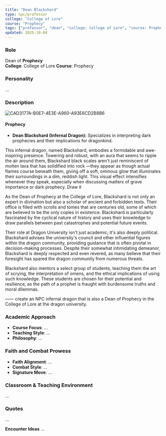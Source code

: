 ```yaml
---
title: "Dean Blackshard"
type: npc/professor
college: "College of Lore"
course: "Prophecy"
tags: ["professor", "dean", "college: College of Lore", "course: Prophecy"]
updated: 2025-10-04
---
```


### Role
Dean of **Prophecy**  
**College**: College of Lore
**Course**: Prophecy

### Personality
...

### Description
![CAD3177A-B0E7-4E3E-A960-A93E6CD2B8B6](images/CAD3177A-B0E7-4E3E-A960-A93E6CD2B8B6.webp)

#### Prophecy

- **Dean Blackshard (Infernal Dragon):** Specializes in interpreting dark prophecies and their implications for dragonkind.

This infernal dragon, named Blackshard, embodies a formidable and awe-inspiring presence. Towering and robust, with an aura that seems to ripple the air around them, Blackshard black scales aren't just reminiscent of molten lava that has solidified into rock —they appear as though actual flames course beneath them, giving off a soft, ominous glow that illuminates their surroundings in a dim, reddish light. This visual effect intensifies whenever they speak, especially when discussing matters of grave importance or dark prophecy. Draw it

As the Dean of Prophecy at the College of Lore, Blackshard is not only an expert in divination but also a scholar of ancient and forbidden texts. Their office is filled with scrolls and tomes that are centuries old, some of which are believed to be the only copies in existence. Blackshard is particularly fascinated by the cyclical nature of history and uses their knowledge to draw parallels between past catastrophes and potential future events.

Their role at Dragon University isn't just academic; it's also deeply political. Blackshard advises the university's council and other influential figures within the dragon community, providing guidance that is often pivotal in decision-making processes. Despite their somewhat intimidating demeanor, Blackshard is deeply respected and even revered, as many believe that their foresight has spared the dragon community from numerous threats.

Blackshard also mentors a select group of students, teaching them the art of scrying, the interpretation of omens, and the ethical implications of using such knowledge. These students are chosen for their potential and resilience, as the path of a prophet is fraught with burdensome truths and moral dilemmas.


——
create an NPC infernal dragon that is also a Dean of Prophecy in the College of Lore at the dragon university.

### Academic Approach
- **Course Focus**: ...
- **Teaching Style**: ...
- **Philosophy**: ...

### Faith and Combat Prowess
- **Faith Alignment**: ...
- **Combat Style**: ...
- **Signature Move**: ...

### Classroom & Teaching Environment
...

### Quotes
...

**Encounter Ideas**
...
